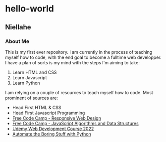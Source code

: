 # hello-world
## Niellahe
### About Me
This is my first ever repository. I am currently in the process of teaching myself how to code, with the end goal to become a fulltime web developper.
I have a plan of sorts is my mind with the steps I'm aiming to take:

1. Learn HTML and CSS
2. Learn Javascript
3. Learn Python

I am relying on a couple of resources to teach myself how to code. Most prominent of sources are:
- Head First HTML & CSS
- Head First Javascript Programming
- [Free Code Camp - Responsive Web Design](https://www.freecodecamp.org/learn/responsive-web-design/)
- [Free Code Camp - JavaScript Algorithms and Data Structures](https://www.freecodecamp.org/learn/javascript-algorithms-and-data-structures/)
- [Udemy Web Development Course 2022](https://www.udemy.com/course/javascript-beginners-complete-tutorial/learn/lecture/17032320?start=15#overview)
- [Automate the Boring Stuff with Python](http://automatetheboringstuff.com/)

